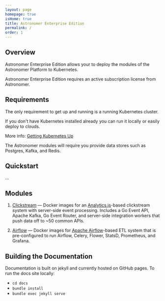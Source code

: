 ```yaml
---
layout: page
homepage: true
isHome: true
title: Astronomer Enterprise Edition
permalink: /
order: 1
---
```


## Overview
Astronomer Enterprise Edition allows your to deploy the
modules of the Astronomer Platform to Kubernetes.

Astronomer Enterprise Edition requires an active subscription
license from Astronomer.

## Requirements
The only requirement to get up and running is a running Kubernetes cluster.

If you don't have Kubernetes installed already you can run it locally
or easily deploy to clouds.

More info: [Getting Kubernetes Up](...)

The Astronomer modules will require you provide data stores
such as Postgres, Kafka, and Redis.

## Quickstart

...

## Modules

1. [Clickstream](/clickstream) — Docker images for an
[Analytics.js](https://github.com/segmentio/analytics.js)-based
clickstream system with server-side event processing. Includes a
Go Event API, Apache Kafka, Go Event Router, and server-side
integration workers that push data off to ~50 common APIs.

2. [Airflow](/airflow) — Docker images for
[Apache Airflow](https://airflow.apache.org/)-based ETL system
that is pre-configured to run Airflow, Celery, Flower, StatsD,
Prometheus, and Grafana.

## Building the Documentation
Documentation is built on jekyll and currently hosted on GitHub
pages. To run the docs site locally:

- `cd docs`
- `bundle install`
- `bundle exec jekyll serve`
